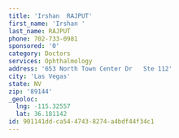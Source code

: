 ```yaml
---
title: 'Irshan  RAJPUT'
first_name: 'Irshan '
last_name: RAJPUT
phone: 702-733-0981
sponsored: '0'
category: Doctors
services: Ophthalmology
address: '653 North Town Center Dr   Ste 112'
city: 'Las Vegas'
state: NV
zip: '89144'
_geoloc:
  lng: -115.32557
  lat: 36.181142
id: 901141dd-ca54-4743-8274-a4bdf44f34c1
---
```


